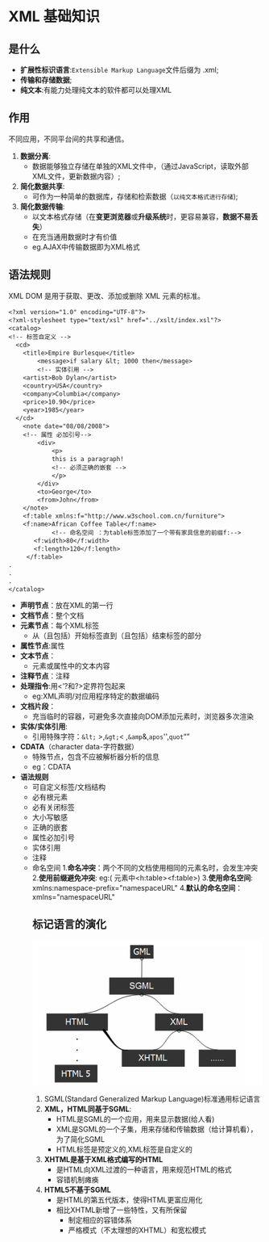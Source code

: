 XML 基础知识
===

是什么
---
* **扩展性标识语言**:`Extensible Markup Language`文件后缀为 .xml;
* **传输和存储数据**;
* **纯文本**:有能力处理纯文本的软件都可以处理XML

作用
---

不同应用，不同平台间的共享和通信。
1. **数据分离**:
	- 数据能够独立存储在单独的XML文件中，（通过JavaScript，读取外部XML文件，更新数据内容）;
1. **简化数据共享**:
	- 可作为一种简单的数据库，存储和检索数据（`以纯文本格式进行存储`);
1. **简化数据传输**:
	- 以文本格式存储（在**变更浏览器**或**升级系统**时，更容易兼容，**数据不易丢失**）
	- 在充当通用数据时才有价值
	* eg.AJAX中传输数据即为XML格式

语法规则
---

XML DOM 是用于获取、更改、添加或删除 XML 元素的标准。
```
<?xml version="1.0" encoding="UTF-8"?>
<?xml-stylesheet type="text/xsl" href="../xslt/index.xsl"?>
<catalog>
<!-- 标签自定义 -->
  <cd>
    <title>Empire Burlesque</title>
		<message>if salary &lt; 1000 then</message>
		<!-- 实体引用 -->
    <artist>Bob Dylan</artist>
    <country>USA</country>
    <company>Columbia</company>
    <price>10.90</price>
    <year>1985</year>
  </cd>
	<note date="08/08/2008">
	<!-- 属性 必加引号-->
		<div>
			<p>
			this is a paragraph!
			<!-- 必须正确的嵌套 -->
			</p>
		</div>
		<to>George</to>
		<from>John</from>
	</note>
	<f:table xmlns:f="http://www.w3school.com.cn/furniture">
   	<f:name>African Coffee Table</f:name>
	 		<!-- 命名空间 ：为table标签添加了一个带有家具信息的前缀f:-->
	   <f:width>80</f:width>
	   <f:length>120</f:length>
	 </f:table>
.
.
.
</catalog>
```
* **声明节点**：放在XML的第一行
* **文档节点**：整个文档
* **元素节点**：每个XML标签
	* 从（且包括）开始标签直到（且包括）结束标签的部分
* **属性节点**:属性
* **文本节点**：
	- 元素或属性中的文本内容
* **注释节点**：注释
* **处理指令**:用<’?和?>定界符包起来
	- eg:XML声明/对应用程序特定的数据编码
* **文档片段**：
	- 充当临时的容器，可避免多次直接向DOM添加元素时，浏览器多次渲染
* **实体/实体引用**:
	- 引用特殊字符：`&lt;` >,`&gt;`< ,`&amp`&,`apos`'',`quot`“”
* **CDATA**（character data-字符数据）
	* 特殊节点，包含不应被解析器分析的信息
	* eg：CDATA <![CDATA[文本内容]]>
* **语法规则**
	* 可自定义标签/文档结构
	* 必有根元素
	* 必有关闭标签
	* 大小写敏感
	* 正确的嵌套
	* 属性必加引号
	* 实体引用
	* 注释
	* 命名空间
		1.__命名冲突__：两个不同的文档使用相同的元素名时，会发生冲突
		2.__使用前缀避免冲突__: eg:(<table> 元素中<h:table><f:table>)
		3.__使用命名空间__: xmlns:namespace-prefix="namespaceURL"
		4.**默认的命名空间**：xmlns="namespaceURL"

标记语言的演化
---

![关系图](./img/1.png)

1.  SGML(Standard Generalized Markup Language)标准通用标记语言
2.  **XML，HTML同基于SGML**:
	- HTML是SGML的一个应用，用来显示数据(给人看)
	* XML是SGML的一个子集，用来存储和传输数据（给计算机看），为了简化SGML
	* HTML标签是预定义的,XML标签是自定义的
3. **XHTML是基于XML格式编写的HTML**
	- 是HTML向XML过渡的一种语言，用来规范HTML的格式
	- 容错机制瘫痪
4. **HTML5不基于SGML**
	- 是HTML的第五代版本，使得HTML更富应用化
	- 相比XHTML新增了一些特性，又有所保留
		- 制定相应的容错体系
		- 严格模式（不太理想的XHTML）和宽松模式
